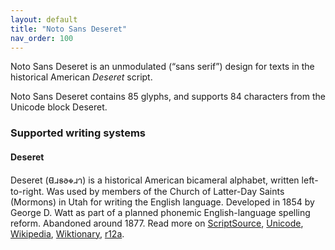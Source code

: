 ```yaml
---
layout: default
title: "Noto Sans Deseret"
nav_order: 100
---
```

Noto Sans Deseret is an unmodulated (“sans serif”) design for texts in the historical American _Deseret_ script. 

Noto Sans Deseret contains 85 glyphs, and supports 84 characters from the Unicode block Deseret.


### Supported writing systems


#### Deseret

Deseret (<span class='autonym'>𐐔𐐯𐑅𐐨𐑉𐐯𐐻</span>) is a historical American bicameral alphabet, written left-to-right. Was used by members of the Church of Latter-Day Saints (Mormons) in Utah for writing the English language. Developed in 1854 by George D. Watt as part of a planned phonemic English-language spelling reform. Abandoned around 1877. Read more on [ScriptSource](https://scriptsource.org/scr/Dsrt), [Unicode](https://www.unicode.org/versions/Unicode13.0.0/ch20.pdf#G27507), [Wikipedia](https://en.wikipedia.org/wiki/ISO_15924:Dsrt), [Wiktionary](https://en.wiktionary.org/wiki/Category:Deseret_script), [r12a](https://r12a.github.io/scripts/links?iso=Dsrt).


